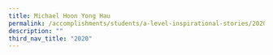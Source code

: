 ```yaml
---
title: Michael Hoon Yong Hau
permalink: /accomplishments/students/a-level-inspirational-stories/2020/michael/
description: ""
third_nav_title: "2020"
---
```


